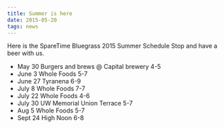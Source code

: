 ```yaml
---
title: Summer is here
date: 2015-05-20
tags: news
---
```


Here is the SpareTime Bluegrass 2015 Summer Schedule Stop and have a beer with us.

- May 30 Burgers and brews @ Capital brewery 4-5
- June 3 Whole Foods 5-7
- June 27 Tyranena 6-9
- July 8 Whole Foods 7-7
- July 22 Whole Foods 4-6
- July 30 UW Memorial Union Terrace 5-7
- Aug 5 Whole Foods 5-7
- Sept 24 High Noon 6-8
